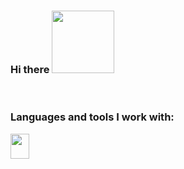 ### Hi there <img src="https://media4.giphy.com/media/v1.Y2lkPTc5MGI3NjExYmN1a2xibzZ5YWYxeGJsbG10bzJlNmxvZTR4cWh1cWRvbGs2d29nbSZlcD12MV9pbnRlcm5hbF9naWZfYnlfaWQmY3Q9Zw/dzaUX7CAG0Ihi/giphy.gif" width=100px>
<br>

### Languages and tools I work with:
<code><img src="https://www.google.com/url?sa=i&url=https%3A%2F%2Fen.m.wikipedia.org%2Fwiki%2FFile%3AHTML5_logo_and_wordmark.svg&psig=AOvVaw1gX75zGmMppxbRRHZyxM5_&ust=1755006286713000&source=images&cd=vfe&opi=89978449&ved=0CBIQjRxqFwoTCJDd0YXygo8DFQAAAAAdAAAAABAE"  width="30" height="40"></code>


